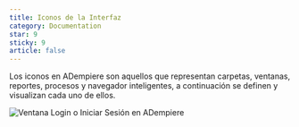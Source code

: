 ```yaml
---
title: Iconos de la Interfaz
category: Documentation
star: 9
sticky: 9
article: false
---
```


Los iconos en ADempiere son aquellos que representan carpetas, ventanas, reportes, procesos y navegador inteligentes, a continuación se definen y visualizan cada uno de ellos.

![Ventana Login o Iniciar Sesión en ADempiere](/assets/img/docs/basic-rules/login.png)